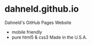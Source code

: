 # dahneld.github.io
Dahneld's GitHub Pages Website
- mobile friendly
- pure html5 & css3
Made in the U.S.A.
